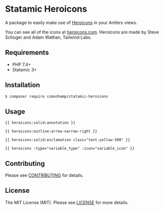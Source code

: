 # Statamic Heroicons
A package to easily make use of [Heroicons](https://github.com/refactoringui/heroicons)
in your Antlers views.

You can see all of the icons at [heroicons.com](https://heroicons.com).
Heroicons are made by Steve Schoger and Adam Wathan, Tailwind Labs.

## Requirements
- PHP 7.4+
- Statamic 3+

## Installation

```bash
$ composer require simonhamp/statamic-heroicons
```

## Usage

```
{{ heroicons:solid:annotation }}

{{ heroicons:outline:arrow-narrow-right }}

{{ heroicons:solid:exclamation class="text-yellow-500" }}

{{ heroicons :type="variable_type" :icon="variable_icon" }}
```

## Contributing

Please see [CONTRIBUTING](CONTRIBUTING.md) for details.

## License

The MIT License (MIT). Please see [LICENSE](LICENSE.md) for more details.
